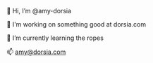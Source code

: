 👋 Hi, I’m @amy-dorsia 

👀 I'm working on something good at dorsia.com

🌱 I’m currently learning the ropes

📫 amy@dorsia.com
